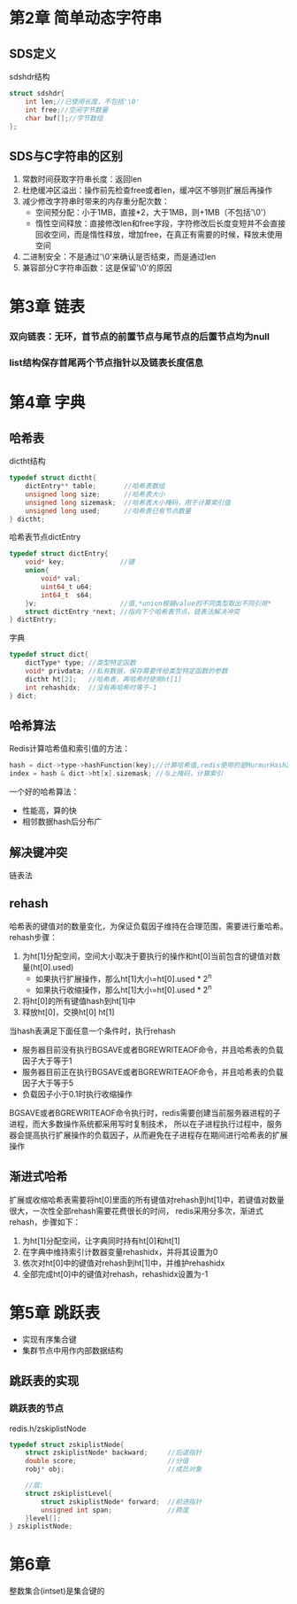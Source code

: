 # 第2章 简单动态字符串
## SDS定义
sdshdr结构
```c
struct sdshdr{
    int len;//已使用长度，不包括'\0'
    int free;//空闲字节数量
    char buf[];//字节数组
};
```
## SDS与C字符串的区别
1. 常数时间获取字符串长度：返回len
2. 杜绝缓冲区溢出：操作前先检查free或者len，缓冲区不够则扩展后再操作
3. 减少修改字符串时带来的内存重分配次数：
    - 空间预分配：小于1MB，直接*2，大于1MB，则+1MB（不包括'\0'）
    - 惰性空间释放：直接修改len和free字段，字符修改后长度变短并不会直接回收空间，而是惰性释放，增加free，在真正有需要的时候，释放未使用空间
4. 二进制安全：不是通过'\0'来确认是否结束，而是通过len
5. 兼容部分C字符串函数：这是保留'\0'的原因

# 第3章 链表
### 双向链表：无环，首节点的前置节点与尾节点的后置节点均为null
### list结构保存首尾两个节点指针以及链表长度信息

# 第4章 字典
## 哈希表
dictht结构
```c
typedef struct dictht{
    dictEntry** table;       //哈希表数组
    unsigned long size;      //哈希表大小
    unsigned long sizemask;  //哈希表大小掩码，用于计算索引值
    unsigned long used;      //哈希表已有节点数量
} dictht;
```
哈希表节点dictEntry
```c
typedef struct dictEntry{
    void* key;              //键
    union{
        void* val;
        uint64_t u64;
        int64_t  s64;
    }v;                     //值,*union根据value的不同类型取出不同引用*
    struct dictEntry *next; //指向下个哈希表节点，链表法解决冲突
} dictEntry;
```
字典
```c
typedef struct dict{
    dictType* type; //类型特定函数
    void* privdata; //私有数据，保存需要传给类型特定函数的参数
    dictht ht[2];   //哈希表，再哈希时使用ht[1]
    int rehashidx;  //没有再哈希时等于-1
} dict;
```
## 哈希算法
Redis计算哈希值和索引值的方法：
```c
hash = dict->type->hashFunction(key);//计算哈希值,redis使用的是MurmurHash2
index = hash & dict->ht[x].sizemask; //与上掩码，计算索引
```
一个好的哈希算法：
- 性能高，算的快
- 相邻数据hash后分布广

## 解决键冲突
链表法

## rehash
哈希表的键值对的数量变化，为保证负载因子维持在合理范围，需要进行重哈希。
rehash步骤：
1. 为ht[1]分配空间，空间大小取决于要执行的操作和ht[0]当前包含的键值对数量(ht[0].used)
    - 如果执行扩展操作，那么ht[1]大小=ht[0].used * 2<sup>n</sup>
    - 如果执行收缩操作，那么ht[1]大小=ht[0].used * 2<sup>n</sup>
2. 将ht[0]的所有键值hash到ht[1]中
3. 释放ht[0]，交换ht[0] ht[1]

当hash表满足下面任意一个条件时，执行rehash
- 服务器目前没有执行BGSAVE或者BGREWRITEAOF命令，并且哈希表的负载因子大于等于1
- 服务器目前正在执行BGSAVE或者BGREWRITEAOF命令，并且哈希表的负载因子大于等于5
- 负载因子小于0.1时执行收缩操作

BGSAVE或者BGREWRITEAOF命令执行时，redis需要创建当前服务器进程的子进程，而大多数操作系统都采用写时复制技术，
所以在子进程执行过程中，服务器会提高执行扩展操作的负载因子，从而避免在子进程存在期间进行哈希表的扩展操作

## 渐进式哈希
扩展或收缩哈希表需要将ht[0]里面的所有键值对rehash到ht[1]中，若键值对数量很大，一次性全部rehash需要花费很长的时间，
redis采用分多次，渐进式rehash，步骤如下：
1. 为ht[1]分配空间，让字典同时持有ht[0]和ht[1]
2. 在字典中维持索引计数器变量rehashidx，并将其设置为0
3. 依次对ht[0]中的键值对rehash到ht[1]中，并维护rehashidx
4. 全部完成ht[0]中的键值对rehash，rehashidx设置为-1

# 第5章 跳跃表
- 实现有序集合键
- 集群节点中用作内部数据结构

## 跳跃表的实现
### 跳跃表的节点
redis.h/zskiplistNode
```c
typedef struct zskiplistNode{
    struct zskiplistNode* backward;     //后退指针
    double score;                       //分值
    robj* obj;                          //成员对象

    //层:
    struct zskiplistLevel{
        struct zskiplistNode* forward;  //前进指针
        unsigned int span;              //跨度
    }level[];                           
} zskiplistNode;
```
# 第6章
整数集合(intset)是集合键的


